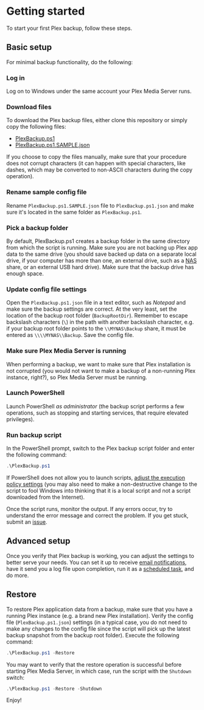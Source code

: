 # Getting started
To start your first Plex backup, follow these steps.

## Basic setup

For minimal backup functionality, do the following:

### Log in

Log on to Windows under the same account your Plex Media Server runs.

### Download files

To download the Plex backup files, either clone this repository or simply copy the following files:

- [PlexBackup.ps1](PlexBackup.ps1)
- [PlexBackup.ps1.SAMPLE.json](PlexBackup.ps1.SAMPLE.json)

If you choose to copy the files manually, make sure that your procedure does not corrupt characters (it can happen with special characters, like dashes, which may be converted to non-ASCII characters during the copy operation).

### Rename sample config file

Rename `PlexBackup.ps1.SAMPLE.json` file to `PlexBackup.ps1.json` and make sure it's located in the same folder as `PlexBackup.ps1`.

### Pick a backup folder

By default, PlexBackup.ps1 creates a backup folder in the same directory from which the script is running. Make sure you are not backing up Plex app data to the same drive (you should save backed up data on a separate local drive, if your computer has more than one, an external drive, such as a [NAS](https://en.wikipedia.org/wiki/Network-attached_storage) share, or an external USB hard drive). Make sure that the backup drive has enough space.

### Update config file settings

Open the `PlexBackup.ps1.json` file in a text editor, such as _Notepad_ and make sure the backup settings are correct. At the very least, set the location of the backup root folder (`BackupRootDir`). Remember to escape backslash characters (`\`) in the path with another backslash character, e.g. if your backup root folder points to the `\\MYNAS\Backup` share, it must be entered as `\\\\MYNAS\\Backup`. Save the config file.

### Make sure Plex Media Server is running

When performing a backup, we want to make sure that Plex installation is not corrupted (you would not want to make a backup of a non-running Plex instance, right?), so Plex Media Server must be running.

### Launch PowerShell

Launch PowerShell _as administrator_ (the backup script performs a few operations, such as stopping and starting services, that require elevated privileges).

### Run backup script

In the PowerShell prompt, switch to the Plex backup script folder and enter the following command:

```PowerShell
.\PlexBackup.ps1
```

If PowerShell does not allow you to launch scripts, [adjust the execution policy settings](README.md#script-execution) (you may also need to make a non-destructive change to the script to fool Windows into thinking that it is a local script and not a script downloaded from the Internet).

Once the script runs, monitor the output. If any errors occur, try to understand the error message and correct the problem. If you get stuck, submit an [issue](../../issues).

## Advanced setup

Once you verify that Plex backup is working, you can adjust the settings to better serve your needs. You can set it up to receive [email notifications](README.md#email-notification), have it send you a log file upon completion, run it as a [scheduled task](SCHEDULED%20PLEX%20BACKUP.md), and do more.

## Restore

To restore Plex application data from a backup, make sure that you have a running Plex instance (e.g. a brand new Plex installation). Verify the config file (`PlexBackup.ps1.json`) settings (in a typical case, you do not need to make any changes to the config file since the script will pick up the latest backup snapshot from the backup root folder). Execute the following command:

```PowerShell
.\PlexBackup.ps1 -Restore
```

You may want to verify that the restore operation is successful before starting Plex Media Server, in which case, run the script with the `Shutdown` switch:

```PowerShell
.\PlexBackup.ps1 -Restore -Shutdown
```

Enjoy!
